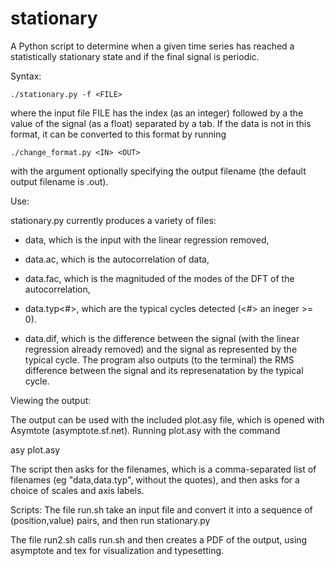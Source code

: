 stationary
==========

A Python script to determine when a given time series has reached a
statistically stationary state and if the final signal is periodic.

Syntax:

    ./stationary.py -f <FILE> 

where the input file FILE has the index (as an integer) followed by a
the value of the signal (as a float) separated by a tab.  If the data
is not in this format, it can be converted to this format by running

    ./change_format.py <IN> <OUT>

with the <out> argument optionally specifying the output filename (the
default output filename is <IN>.out).

Use:

stationary.py currently produces a variety of files:

* data, which is the input with the linear regression removed,

* data.ac, which is the autocorrelation of data,

* data.fac, which is the magnituded of the modes of the DFT of the
  autocorrelation,

* data.typ<#>, which are the typical cycles detected (<#> an ineger >= 0).

* data.dif, which is the difference between the signal (with the
  linear regression already removed) and the signal as represented by
  the typical cycle.  The program also outputs (to the terminal) the
  RMS difference between the signal and its represenatation by the
  typical cycle.


Viewing the output:

The output can be used with the included plot.asy file, which is
opened with Asymtote (asymptote.sf.net).  Running plot.asy with the
command

  asy plot.asy

The script then asks for the filenames, which is a comma-separated
list of filenames (eg "data,data.typ", without the quotes), and then
asks for a choice of scales and axis labels.


Scripts:
The file
  run.sh <filename> <optional bool to specify rounding>
take an input file <filename> and convert it into a sequence of
(position,value) pairs, and then run stationary.py

The file
  run2.sh <filename> <optional bool to specify rounding>
calls run.sh and then creates a PDF of the output, using asymptote and
tex for visualization and typesetting.
